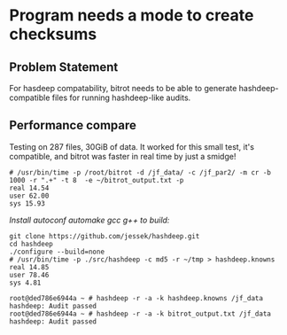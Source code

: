 
# Program needs a mode to create checksums

## Problem Statement

For hasdeep compatability, bitrot needs to be able to generate hashdeep-compatible files for running hashdeep-like audits. 

## Performance compare

Testing on 287 files, 30GiB of data. It worked for this small test, it's compatible, and bitrot was faster in real time by just a smidge!

```
# /usr/bin/time -p /root/bitrot -d /jf_data/ -c /jf_par2/ -m cr -b 1000 -r ".+" -t 8  -e ~/bitrot_output.txt -p
real 14.54
user 62.00
sys 15.93
```
*Install autoconf automake gcc g++ to build:*
```
git clone https://github.com/jessek/hashdeep.git
cd hashdeep
./configure --build=none
# /usr/bin/time -p ./src/hashdeep -c md5 -r ~/tmp > hashdeep.knowns
real 14.85
user 78.46
sys 4.81
```

```
root@ded786e6944a ~ # hashdeep -r -a -k hashdeep.knowns /jf_data 
hashdeep: Audit passed
root@ded786e6944a ~ # hashdeep -r -a -k bitrot_output.txt /jf_data
hashdeep: Audit passed
```
